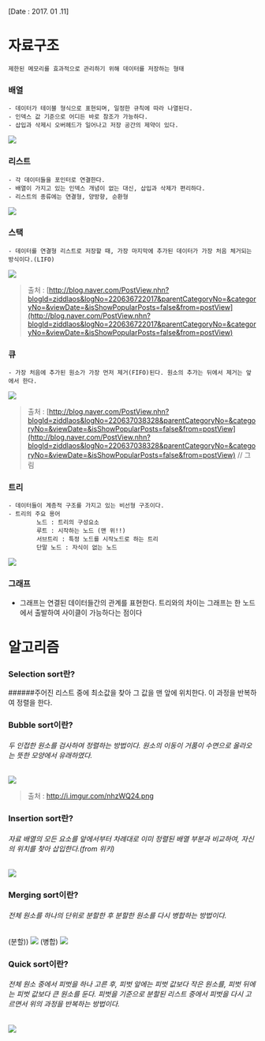 [Date : 2017. 01 .11]

# 자료구조
	제한된 메모리를 효과적으로 관리하기 위해 데이터를 저장하는 형태
### 배열  

	- 데이터가 테이블 형식으로 표현되며, 일정한 규칙에 따라 나열된다.        
	- 인덱스 값 기준으로 어디든 바로 참조가 가능하다.
	- 삽입과 삭제시 오버헤드가 일어나고 저장 공간의 제약이 있다.
![](http://i.imgur.com/YETkIbi.png)	
### 리스트 
	- 각 데이터들을 포인터로 연결한다.
    - 배열이 가지고 있는 인덱스 개념이 없는 대신, 삽입과 삭제가 편리하다.
	- 리스트의 종류에는 연결형, 양방향, 순환형

![](http://i.imgur.com/3BmouPg.png)

### 스택 
	- 데이터를 연결형 리스트로 저장할 때, 가장 마지막에 추가된 데이터가 가장 처음 체거되는 방식이다.(LIFO)
 ![](http://postfiles15.naver.net/20160224_190/ziddlaos_1456289280177dGSVI_PNG/%BD%BA%C5%C3%B1%D7%B8%B2.PNG?type=w773)
> 출처 :   [http://blog.naver.com/PostView.nhn?blogId=ziddlaos&logNo=220636722017&parentCategoryNo=&categoryNo=&viewDate=&isShowPopularPosts=false&from=postView](http://blog.naver.com/PostView.nhn?blogId=ziddlaos&logNo=220636722017&parentCategoryNo=&categoryNo=&viewDate=&isShowPopularPosts=false&from=postView)
### 큐
	- 가장 처음에 추가된 원소가 가장 먼저 제거(FIFO)된다. 원소의 추가는 뒤에서 제거는 앞에서 한다.
![](http://i.imgur.com/XZM6G4v.png)


> 출처 : [http://blog.naver.com/PostView.nhn?blogId=ziddlaos&logNo=220637038328&parentCategoryNo=&categoryNo=&viewDate=&isShowPopularPosts=false&from=postView](http://blog.naver.com/PostView.nhn?blogId=ziddlaos&logNo=220637038328&parentCategoryNo=&categoryNo=&viewDate=&isShowPopularPosts=false&from=postView)
 // 그림
### 트리 
	- 데이터들이 계층적 구조를 가지고 있는 비선형 구조이다.
	- 트리의 주요 용어
			노드 : 트리의 구성요소
			루트 : 시작하는 노드 (맨 위!!)
			서브트리 : 특정 노드를 시작노드로 하는 트리
			단말 노드 : 자식이 없는 노드
![](http://www.ktword.co.kr/img_data/1332_1.JPG)

### 그래프 
- 그래프는 연결된 데이터들간의 관계를 표현한다. 트리와의 차이는 그래프는 한 노드에서 출발하여 사이클이 가능하다는 점이다 




# 알고리즘

### Selection sort란?
######주어진 리스트 중에 최소값을 찾아 그 값을 맨 앞에 위치한다. 이 과정을 반복하여 정렬을 한다.

### Bubble sort이란?
###### 두 인접한 원소를 검사하여 정렬하는 방법이다. 원소의 이동이 거품이 수면으로 올라오는 뜻한 모양에서 유래하였다.
![](http://i.imgur.com/nhzWQ24.png)
> 출처 : http://i.imgur.com/nhzWQ24.png
### Insertion sort란?
###### 자료 배열의 모든 요소를 앞에서부터 차례대로 이미 정렬된 배열 부분과 비교하여, 자신의 위치를 찾아 삽입한다.(from 위키)
![](http://i.imgur.com/OkyBK3e.png)
### Merging sort이란?
###### 전체 원소를 하나의 단위로 분할한 후 분할한 원소를 다시 병합하는 방법이다.
(분할))
![](http://i.imgur.com/Psq8viZ.png)
(병합)
![](http://i.imgur.com/V33iYhh.png)
### Quick sort이란?
###### 전체 원소 중에서 피벗을 하나 고른 후, 피벗 앞에는 피벗 값보다 작은 원소를, 피벗 뒤에는 피벗 값보다 큰 원소를 둔다. 피벗을 기준으로 분할된 리스트 중에서 피벗을 다시 고르면서 위의 과정을 반복하는 방법이다.
![](http://i.imgur.com/svs6KYI.png)
